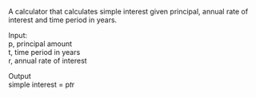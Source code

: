 A calculator that calculates simple interest given principal, annual rate of interest and time period in years.

Input: <br>
   p, principal amount <br>
   t, time period in years <br>
   r, annual rate of interest <br>
   
Output <br>
   simple interest = p*t*r
